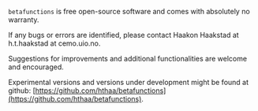 `betafunctions` is free open-source software and comes with absolutely no warranty. 

If any bugs or errors are identified, please contact Haakon Haakstad at h.t.haakstad at cemo.uio.no.

Suggestions for improvements and additional functionalities are welcome and encouraged.

Experimental versions and versions under development might be found at github: [https://github.com/hthaa/betafunctions](https://github.com/hthaa/betafunctions).
